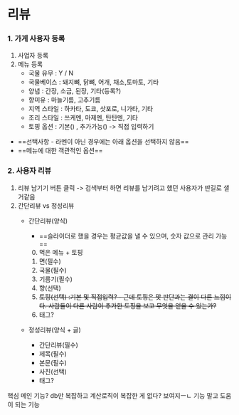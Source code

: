 # 리뷰
### 1. 가게 사용자 등록
1. 사업자 등록
2. 메뉴 등록
	- 국물 유무 : Y / N
	- 국물베이스 : 돼지뼈, 닭뼈, 어개, 채소,토마토, 기타
	- 양념 : 간장, 소금, 된장, 기타(등록?)
	- 향미유 : 마늘기름, 고추기름
	- 지역 스타일 : 하카타, 도쿄, 삿포로, 니가타, 기타
	- 조리 스타일 : 쓰케멘, 마제멘, 탄탄멘, 기타
	- 토핑 옵션 : 기본() , 추가가능() -> 직접 입력하기
- ==선택사항 - 라멘이 아닌 경우에는 아래 옵션을 선택하지 않음==
- ==메뉴에 대한 객관적인 옵션==

### 2. 사용자 리뷰
1. 리뷰 남기기 버튼 클릭 -> 검색부터 하면 리뷰를 남기려고 했던 사용자가 딴길로 샐거같음
2. 간단리뷰 vs 정성리뷰
	- 간단리뷰(양식)
		- ==슬라이더로 했을 경우는 평균값을 낼 수 있으며, 숫자 값으로 관리 가능==
		0. 먹은 메뉴 + 토핑
		1. 면(필수)
		2. 국물(필수)
		3. 기름기(필수)
		4. 향(선택)
		5. ~~토핑(선택) :기본 및 직접입력? - 근데 토핑은 맛 판단과는 결이 다른 느낌이다. 사람들이 다른 사람이 추가한 토핑을 보고 무엇을 얻을 수 있는가?~~
		6. 태그?

	- 정성리뷰(양식 + 글)
		- 간단리뷰(필수)
		- 제목(필수)
		- 본문(필수)
		- 사진(선택)
		- 태그?

핵심 메인 기능?
db만 복잡하고 계산로직이 복잡한 게 없다?
보여지ㅡㄴ 기능 말고 도움이 되는 기능